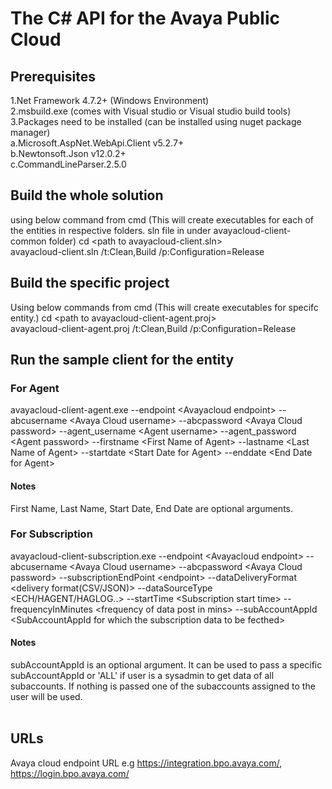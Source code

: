 # The C# API for the Avaya Public Cloud

## Prerequisites 
 1.Net Framework 4.7.2+ (Windows Environment) <br />
 2.msbuild.exe (comes with Visual studio or Visual studio build tools) <br />
 3.Packages need to be installed (can be installed using nuget package manager) <br />
        a.Microsoft.AspNet.WebApi.Client v5.2.7+ <br />
	    b.Newtonsoft.Json v12.0.2+		<br />
		c.CommandLineParser.2.5.0       <br />


## Build the whole solution 
using below command from cmd (This will create executables for each of the entities in respective folders. sln file in under avayacloud-client-common folder)
cd \<path to avayacloud-client.sln\> <br />
<Path to msbuild.exe> avayacloud-client.sln /t:Clean,Build /p:Configuration=Release

## Build the specific project 
Using below commands from cmd (This will create executables for specifc entity.)
cd \<path to avayacloud-client-agent.proj\> <br />
<Path to msbuild.exe> avayacloud-client-agent.proj /t:Clean,Build /p:Configuration=Release

## Run the sample client for the entity
### For Agent
avayacloud-client-agent.exe --endpoint \<Avayacloud endpoint\> --abcusername \<Avaya Cloud username\> --abcpassword \<Avaya Cloud password\> --agent_username \<Agent username\> --agent_password \<Agent password\>  --firstname \<First Name of Agent\> --lastname \<Last Name of Agent\> --startdate \<Start Date for Agent\> --enddate \<End Date  for Agent\>
#### Notes
First Name, Last Name, Start Date, End Date are optional arguments.
### For Subscription
avayacloud-client-subscription.exe --endpoint \<Avayacloud endpoint\> --abcusername \<Avaya Cloud username\> --abcpassword \<Avaya Cloud password\> --subscriptionEndPoint \<endpoint\> --dataDeliveryFormat \<delivery format(CSV/JSON)\> --dataSourceType \<ECH/HAGENT/HAGLOG..\> --startTime \<Subscription start time\> --frequencyInMinutes \<frequency of data post in mins\> --subAccountAppId  \<SubAccountAppId for which the subscription data to be fecthed\>
#### Notes
subAccountAppId is an optional argument. It can be used to pass a specific subAccountAppId or 'ALL' if user is a sysadmin to get data of all subaccounts. If nothing is passed one of the subaccounts assigned to the user will be used. <br />
<br />
## URLs
Avaya cloud endpoint URL e.g https://integration.bpo.avaya.com/, https://login.bpo.avaya.com/

